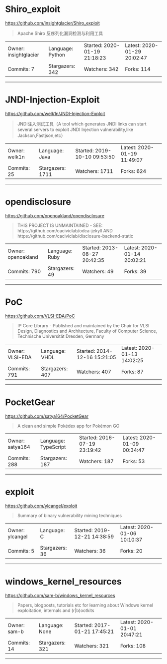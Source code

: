 # Shiro_exploit

https://github.com/insightglacier/Shiro_exploit
<blockquote>
Apache Shiro 反序列化漏洞检测与利用工具
</blockquote>

<table>
<tr><td>Owner: insightglacier</td>
    <td>Language: Python</td>
    <td>Started: 2020-01-19 21:18:23</td>
    <td>Latest: 2020-01-29 20:02:47</td></tr>
<tr><td>Commits: 7</td>
    <td>Stargazers: 342</td>
    <td>Watchers: 342</td>
    <td>Forks: 114</td></tr>
</table>

---

# JNDI-Injection-Exploit

https://github.com/welk1n/JNDI-Injection-Exploit
<blockquote>
JNDI注入测试工具（A tool which generates JNDI links can start several servers to exploit JNDI Injection vulnerability,like Jackson,Fastjson,etc）
</blockquote>

<table>
<tr><td>Owner: welk1n</td>
    <td>Language: Java</td>
    <td>Started: 2019-10-10 09:53:50</td>
    <td>Latest: 2020-01-19 11:49:07</td></tr>
<tr><td>Commits: 25</td>
    <td>Stargazers: 1711</td>
    <td>Watchers: 1711</td>
    <td>Forks: 624</td></tr>
</table>

---

# opendisclosure

https://github.com/openoakland/opendisclosure
<blockquote>
THIS PROJECT IS UNMAINTAINED - SEE: https://github.com/caciviclab/odca-jekyll AND https://github.com/caciviclab/disclosure-backend-static
</blockquote>

<table>
<tr><td>Owner: openoakland</td>
    <td>Language: Ruby</td>
    <td>Started: 2013-08-27 20:42:35</td>
    <td>Latest: 2020-01-14 20:02:21</td></tr>
<tr><td>Commits: 790</td>
    <td>Stargazers: 49</td>
    <td>Watchers: 49</td>
    <td>Forks: 39</td></tr>
</table>

---

# PoC

https://github.com/VLSI-EDA/PoC
<blockquote>
IP Core Library - Published and maintained by the Chair for VLSI Design, Diagnostics and Architecture, Faculty of Computer Science, Technische Universität Dresden, Germany
</blockquote>

<table>
<tr><td>Owner: VLSI-EDA</td>
    <td>Language: VHDL</td>
    <td>Started: 2014-12-16 15:21:05</td>
    <td>Latest: 2020-01-13 14:02:25</td></tr>
<tr><td>Commits: 791</td>
    <td>Stargazers: 407</td>
    <td>Watchers: 407</td>
    <td>Forks: 87</td></tr>
</table>

---

# PocketGear

https://github.com/satya164/PocketGear
<blockquote>
A clean and simple Pokédex app for Pokémon GO
</blockquote>

<table>
<tr><td>Owner: satya164</td>
    <td>Language: TypeScript</td>
    <td>Started: 2016-07-19 23:19:42</td>
    <td>Latest: 2020-01-09 00:34:47</td></tr>
<tr><td>Commits: 288</td>
    <td>Stargazers: 187</td>
    <td>Watchers: 187</td>
    <td>Forks: 53</td></tr>
</table>

---

# exploit

https://github.com/ylcangel/exploit
<blockquote>
Summary of binary vulnerability mining techniques
</blockquote>

<table>
<tr><td>Owner: ylcangel</td>
    <td>Language: C</td>
    <td>Started: 2019-12-21 14:38:59</td>
    <td>Latest: 2020-01-06 10:10:37</td></tr>
<tr><td>Commits: 5</td>
    <td>Stargazers: 36</td>
    <td>Watchers: 36</td>
    <td>Forks: 20</td></tr>
</table>

---

# windows_kernel_resources

https://github.com/sam-b/windows_kernel_resources
<blockquote>
Papers, blogposts, tutorials etc for learning about Windows kernel exploitation, internals and (r|b)ootkits
</blockquote>

<table>
<tr><td>Owner: sam-b</td>
    <td>Language: None</td>
    <td>Started: 2017-01-21 17:45:21</td>
    <td>Latest: 2020-01-01 20:47:21</td></tr>
<tr><td>Commits: 14</td>
    <td>Stargazers: 321</td>
    <td>Watchers: 321</td>
    <td>Forks: 108</td></tr>
</table>

---

